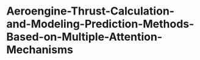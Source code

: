 # Aeroengine-Thrust-Calculation-and-Modeling-Prediction-Methods-Based-on-Multiple-Attention-Mechanisms
